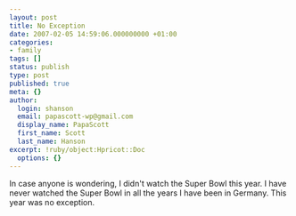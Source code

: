 ```yaml
---
layout: post
title: No Exception
date: 2007-02-05 14:59:06.000000000 +01:00
categories:
- family
tags: []
status: publish
type: post
published: true
meta: {}
author:
  login: shanson
  email: papascott-wp@gmail.com
  display_name: PapaScott
  first_name: Scott
  last_name: Hanson
excerpt: !ruby/object:Hpricot::Doc
  options: {}
---
```

<p>In case anyone is wondering, I didn't watch the Super Bowl this year. I have never watched the Super Bowl in all the years I have been in Germany. This year was no exception.</p>
